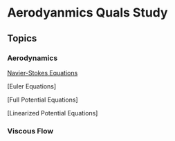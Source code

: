 # Aerodyanmics Quals Study

## Topics

### Aerodynamics

[Navier-Stokes Equations](aero/navier_stokes_eqns.md)

[Euler Equations]

[Full Potential Equations]

[Linearized Potential Equations]




### Viscous Flow
